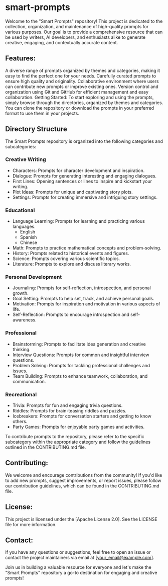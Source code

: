# smart-prompts
Welcome to the "Smart Prompts" repository! This project is dedicated to the collection, organization, and maintenance of high-quality prompts for various purposes. Our goal is to provide a comprehensive resource that can be used by writers, AI developers, and enthusiasts alike to generate creative, engaging, and contextually accurate content.

## Features:

A diverse range of prompts organized by themes and categories, making it easy to find the perfect one for your needs.
Carefully curated prompts to ensure high quality and originality.
Collaborative environment where users can contribute new prompts or improve existing ones.
Version control and organization using Git and GitHub for efficient management and easy collaboration.
Getting Started:
To start exploring and using the prompts, simply browse through the directories, organized by themes and categories. You can clone the repository or download the prompts in your preferred format to use them in your projects.

## Directory Structure

The Smart Prompts repository is organized into the following categories and subcategories:

### Creative Writing
- Characters: Prompts for character development and inspiration.
- Dialogue: Prompts for generating interesting and engaging dialogues.
- First Lines: Opening sentences or lines to inspire and kickstart your writing.
- Plot Ideas: Prompts for unique and captivating story plots.
- Settings: Prompts for creating immersive and intriguing story settings.

### Educational
- Language Learning: Prompts for learning and practicing various languages.
  - English
  - Spanish
  - Chinese
- Math: Prompts to practice mathematical concepts and problem-solving.
- History: Prompts related to historical events and figures.
- Science: Prompts covering various scientific topics.
- Literature: Prompts to explore and discuss literary works.

### Personal Development
- Journaling: Prompts for self-reflection, introspection, and personal growth.
- Goal Setting: Prompts to help set, track, and achieve personal goals.
- Motivation: Prompts for inspiration and motivation in various aspects of life.
- Self-Reflection: Prompts to encourage introspection and self-awareness.

### Professional
- Brainstorming: Prompts to facilitate idea generation and creative thinking.
- Interview Questions: Prompts for common and insightful interview questions.
- Problem Solving: Prompts for tackling professional challenges and issues.
- Team Building: Prompts to enhance teamwork, collaboration, and communication.

### Recreational
- Trivia: Prompts for fun and engaging trivia questions.
- Riddles: Prompts for brain-teasing riddles and puzzles.
- Icebreakers: Prompts for conversation starters and getting to know others.
- Party Games: Prompts for enjoyable party games and activities.

To contribute prompts to the repository, please refer to the specific subcategory within the appropriate category and follow the guidelines outlined in the CONTRIBUTING.md file.


## Contributing:
We welcome and encourage contributions from the community! If you'd like to add new prompts, suggest improvements, or report issues, please follow our contribution guidelines, which can be found in the CONTRIBUTING.md file.

## License:
This project is licensed under the [Apache License 2.0]. See the LICENSE file for more information.

## Contact:
If you have any questions or suggestions, feel free to open an issue or contact the project maintainers via email at [your_email@example.com].

Join us in building a valuable resource for everyone and let's make the "Smart Prompts" repository a go-to destination for engaging and creative prompts!
